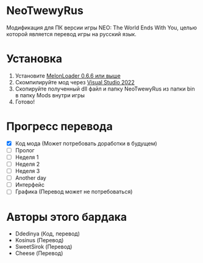 # NeoTwewyRus
Модификация для ПК версии игры NEO: The World Ends With You, целью которой является перевод игры на русский язык.
# Установка
1. Установите [MelonLoader 0.6.6 или выше](https://github.com/LavaGang/MelonLoader)
2. Скомпилируйте мод через [Visual Studio 2022](https://visualstudio.microsoft.com/vs/)
3. Скопируйте полученный dll файл и папку NeoTwewyRus из папки bin в папку Mods внутри игры
4. Готово!
# Прогресс перевода
- [x] Код мода (Может потребовать доработки в будущем)
- [ ] Пролог
- [ ] Неделя 1
- [ ] Неделя 2
- [ ] Неделя 3
- [ ] Another day
- [ ] Интерфейс
- [ ] Графика (Перевод может не потребоваться)
# Авторы этого бардака
- Ddedinya (Код, перевод)
- Kosinus (Перевод)
- SweetSirok (Перевод)
- Cheese (Перевод)
